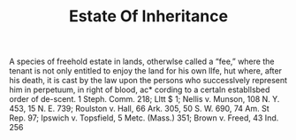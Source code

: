 ---
title: Estate Of Inheritance
letter: E
permalink: "/definitions/bld-estate-of-inheritance.html"
body: A species of freehold estate in lands, otherwlse called a “fee,” where the tenant
  is not only entitled to enjoy the land for his own llfe, hut where, after his death,
  it is cast by the law upon the persons who successlvely represent him in perpetuum,
  in right of blood, ac* cording to a certaln establlsbed order of de-scent. 1 Steph.
  Comm. 218; Lltt $ 1; Nellis v. Munson, 108 N. Y. 453, 15 N. E. 739; Roulston v.
  Hall, 66 Ark. 305, 50 S. W. 690, 74 Am. St Rep. 97; Ipswich v. Topsfield, 5 Metc.
  (Mass.) 351; Brown v. Freed, 43 Ind. 256
published_at: '2018-07-07'
source: Black's Law Dictionary 2nd Ed (1910)
layout: post
---